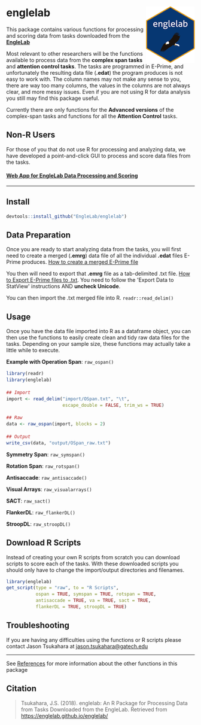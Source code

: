 # englelab <img src = "man/figures/logo_small.png" align = "right" />

This package contains various functions for processing and scoring data from tasks downloaded from the <a href = "http://englelab.gatech.edu" target = "_blank"><b>EngleLab</b></a>

Most relevant to other researchers will be the functions available to process data from the **complex span tasks** and **attention control tasks**. The tasks are programmed in E-Prime, and unfortunately the resulting data file (**.edat**) the program produces is not easy to work with. The column names may not make any sense to you, there are way too many columns, the values in the columns are not always clear, and more messy issues. Even if you are not using R for data analysis you still may find this package useful.

Currently there are only functions for the **Advanced versions** of the complex-span tasks and functions for all the **Attention Control** tasks.

## Non-R Users

For those of you that do not use R for processing and analyzing data, we have developed a point-and-click GUI to process and score data files from the tasks. 

#### <a href = "https://englelab.shinyapps.io/taskscoring/" target = "_blank"><b>Web App for EngleLab Data Processing and Scoring</b></a>

----

## Install

```r
devtools::install_github("EngleLab/englelab")
```

## Data Preparation

Once you are ready to start analyzing data from the tasks, you will first need to create a merged (**.emrg**) data file of all the individual **.edat** files E-Prime produces. <a href = "https://www.youtube.com/watch?v=rQOg7ECK2Kw" target = "_blank">How to create a merged E-Prime file</a>

You then will need to export that **.emrg** file as a tab-delimited .txt file. <a href = "https://support.pstnet.com/hc/en-us/articles/115012298367-E-DATAAID-Exporting-Data-22832-" target = "_blank">How to Export E-Prime files to .txt</a>. You need to follow the 'Export Data to StatView' instructions AND **uncheck Unicode**.

You can then import the .txt merged file into R. `readr::read_delim()`

## Usage

Once you have the data file imported into R as a dataframe object, you can then use the functions to easily create clean and tidy raw data files for the tasks. Depending on your sample size, these functions may actually take a little while to execute.

**Example with Operation Span**: `raw_ospan()`

```r
library(readr)
library(englelab)

## Import
import <- read_delim("import/OSpan.txt", "\t", 
                     escape_double = FALSE, trim_ws = TRUE)
                     
## Raw
data <- raw_ospan(import, blocks = 2)

## Output
write_csv(data, "output/OSpan_raw.txt")
```

**Symmetry Span**: `raw_symspan()`

**Rotation Span**: `raw_rotspan()`

**Antisaccade**: `raw_antisaccade()`

**Visual Arrays**: `raw_visualarrays()`

**SACT**: `raw_sact()`

**FlankerDL**: `raw_flankerDL()`

**StroopDL**: `raw_stroopDL()`

## Download R Scripts

Instead of creating your own R scripts from scratch you can download scripts to score each of the tasks. With these downloaded scripts you should only have to change the import/output directories and filenames.

```r
library(englelab)
get_script(type = "raw", to = "R Scripts",
           ospan = TRUE, symspan = TRUE, rotspan = TRUE,
           antisaccade = TRUE, va = TRUE, sact = TRUE,
           flankerDL = TRUE, stroopDL = TRUE)
```

## Troubleshooting

If you are having any difficulties using the functions or R scripts please contact Jason Tsukahara at jason.tsukahara@gatech.edu 
     
----

See [References](https://englelab.github.io/englelab/reference/index.html) for more information about the other functions in this package

## Citation

> Tsukahara, J.S. (2018). englelab: An R Package for Processing Data from Tasks Downloaded from the EngleLab. Retrieved from https://englelab.github.io/englelab/


